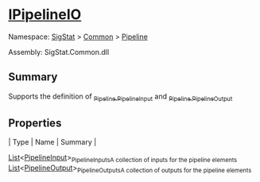 # [IPipelineIO](./IPipelineIO.md)

Namespace: [SigStat]() > [Common](./../README.md) > [Pipeline](./README.md)

Assembly: SigStat.Common.dll

## Summary
Supports the definition of [<sub>Pipeline.PipelineInput</sub>](https://github.com/hargitomi97/sigstat/blob/master/docs/md/SigStat/Common/Pipeline/PipelineInput.md) and [<sub>Pipeline.PipelineOutput</sub>](https://github.com/hargitomi97/sigstat/blob/master/docs/md/SigStat/Common/Pipeline/PipelineOutput.md)

## Properties

| Type | Name | Summary | 

[List](https://docs.microsoft.com/en-us/dotnet/api/System.Collections.Generic.List-1)\<[PipelineInput](./PipelineInput.md)><sub>PipelineInputs</sub><sub>A collection of inputs for the pipeline elements</sub>
[List](https://docs.microsoft.com/en-us/dotnet/api/System.Collections.Generic.List-1)\<[PipelineOutput](./PipelineOutput.md)><sub>PipelineOutputs</sub><sub>A collection of outputs for the pipeline elements</sub>


